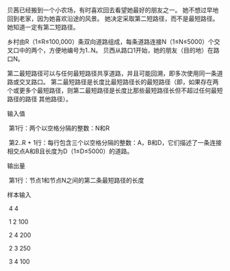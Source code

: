 贝茜已经搬到一个小农场，有时喜欢回去看望她最好的朋友之一。 她不想过早地回到老家，因为她喜欢沿途的风景。 她决定采取第二短路径，而不是最短路径。 她知道一定有第二短路径。

​    乡村由R（1≤R≤100,000）条双向道路组成，每条道路连接N（1≤N≤5000）个交叉口中的两个，方便地编号为1..N。 贝西从路口1开始，她的朋友（目的地）在路口N。

​    第二最短路径可以与任何最短路径共享道路，并且可能回溯，即多次使用同一条道路或交叉路口。 第二最短路径是长度比最短路径长的最短路径（即，如果存在两个或更多个最短路径，则第二最短路径是长度比那些最短路径长但不超过任何最短路径的路径 其他路径）。



输入值

​    第1行：两个以空格分隔的整数：N和R

​    第2..R + 1行：每行包含三个以空格分隔的整数：A，B和D，它们描述了一条连接相交点A和B且长度为D（1≤D≤5000）的道路。

输出量

​    第1行：节点1和节点N之间的第二条最短路径的长度

样本输入

​    4 4

​    1 2 100

 

​    2 4 200

 

​    2 3 250

 

​    3 4 100